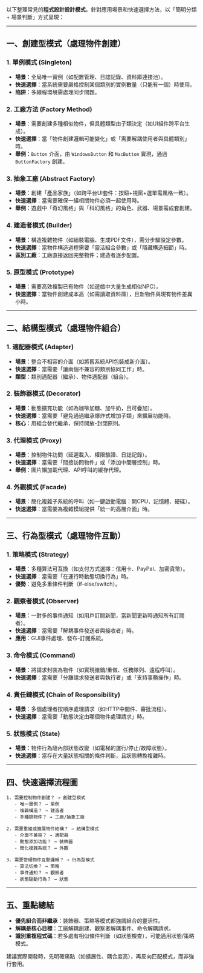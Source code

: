 以下整理常見的**程式設計設計模式**，針對應用場景和快速選擇方法，以「簡明分類 + 場景判斷」方式呈現：

---

## 一、創建型模式（處理物件創建）
### 1. 單例模式 (Singleton)
- **場景**：全局唯一實例（如配置管理、日誌記錄、資料庫連接池）。
- **快速選擇**：當系統需要嚴格控制某個類別的實例數量（只能有一個）時使用。
- **陷阱**：多線程環境需處理同步問題。

### 2. 工廠方法 (Factory Method)
- **場景**：需要創建多種相似物件，但具體類型由子類決定（如UI組件跨平台生成）。
- **快速選擇**：當「物件創建邏輯可能變化」或「需要解耦使用者與具體類別」時。
- **舉例**：`Button` 介面，由 `WindowsButton` 和 `MacButton` 實現，通過 `ButtonFactory` 創建。

### 3. 抽象工廠 (Abstract Factory)
- **場景**：創建「產品家族」（如跨平台UI套件：按鈕+視窗+選單需風格一致）。
- **快速選擇**：當需要確保一組相關物件必須一起使用時。
- **舉例**：遊戲中「奇幻風格」與「科幻風格」的角色、武器、場景需成套創建。

### 4. 建造者模式 (Builder)
- **場景**：構造複雜物件（如組裝電腦、生成PDF文件），需分步驟設定參數。
- **快速選擇**：當物件構造過程需要「靈活組合參數」或「隱藏構造細節」時。
- **區別工廠**：工廠直接返回完整物件；建造者逐步配置。

### 5. 原型模式 (Prototype)
- **場景**：需要高效複製已有物件（如遊戲中大量生成相似NPC）。
- **快速選擇**：當物件創建成本高（如需讀取資料庫），且新物件與現有物件差異小時。

---

## 二、結構型模式（處理物件組合）
### 1. 適配器模式 (Adapter)
- **場景**：整合不相容的介面（如將舊系統API包裝成新介面）。
- **快速選擇**：當需要「讓兩個不兼容的類別協同工作」時。
- **類型**：類別適配器（繼承）、物件適配器（組合）。

### 2. 裝飾器模式 (Decorator)
- **場景**：動態擴充功能（如為咖啡加糖、加牛奶，且可疊加）。
- **快速選擇**：當需要「避免通過繼承爆炸式增加子類」來擴展功能時。
- **核心**：用組合替代繼承，保持開放-封閉原則。

### 3. 代理模式 (Proxy)
- **場景**：控制物件訪問（延遲載入、權限驗證、日誌記錄）。
- **快速選擇**：當需要「間接訪問物件」或「添加中間層控制」時。
- **舉例**：圖片懶加載代理、API呼叫的緩存代理。

### 4. 外觀模式 (Facade)
- **場景**：簡化複雜子系統的呼叫（如一鍵啟動電腦：開CPU、記憶體、硬碟）。
- **快速選擇**：當需要為複雜模組提供「統一的高層介面」時。

---

## 三、行為型模式（處理物件互動）
### 1. 策略模式 (Strategy)
- **場景**：多種算法可互換（如支付方式選擇：信用卡、PayPal、加密貨幣）。
- **快速選擇**：當需要「在運行時動態切換行為」時。
- **優勢**：避免多重條件判斷（if-else/switch）。

### 2. 觀察者模式 (Observer)
- **場景**：一對多的事件通知（如用戶訂閱新聞，當新聞更新時通知所有訂閱者）。
- **快速選擇**：當需要「解耦事件發送者與接收者」時。
- **應用**：GUI事件處理、發布-訂閱系統。

### 3. 命令模式 (Command)
- **場景**：將請求封裝為物件（如實現撤銷/重做、任務隊列、遠程呼叫）。
- **快速選擇**：當需要「分離請求發送者與執行者」或「支持事務操作」時。

### 4. 責任鏈模式 (Chain of Responsibility)
- **場景**：多個處理者按順序處理請求（如HTTP中間件、審批流程）。
- **快速選擇**：當需要「動態決定由哪個物件處理請求」時。

### 5. 狀態模式 (State)
- **場景**：物件行為隨內部狀態改變（如電梯的運行/停止/故障狀態）。
- **快速選擇**：當存在大量狀態相關的條件判斷，且狀態轉換複雜時。

---

## 四、快速選擇流程圖
```
1. 需要控制物件創建？ → 創建型模式
   - 唯一實例？ → 單例
   - 複雜構造？ → 建造者
   - 多種類物件？ → 工廠/抽象工廠

2. 需要重組或擴展物件結構？ → 結構型模式
   - 介面不兼容？ → 適配器
   - 動態添加功能？ → 裝飾器
   - 簡化複雜系統？ → 外觀

3. 需要管理物件互動邏輯？ → 行為型模式
   - 算法切換？ → 策略
   - 事件通知？ → 觀察者
   - 狀態驅動行為？ → 狀態
```

---

## 五、重點總結
- **優先組合而非繼承**：裝飾器、策略等模式都強調組合的靈活性。
- **解耦是核心目標**：工廠解耦創建、觀察者解耦事件、命令解耦請求。
- **識別重複程式碼**：若多處有相似條件判斷（如狀態檢查），可能適用狀態/策略模式。

建議實際開發時，先明確痛點（如擴展性、耦合度高），再反向匹配模式，而非強行套用。
